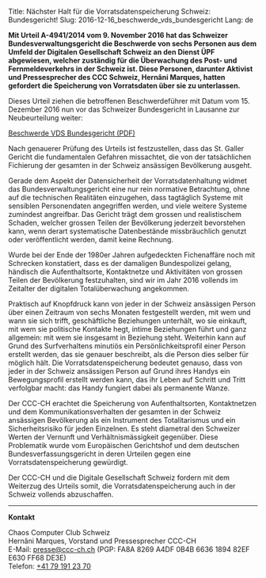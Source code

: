 Title: Nächster Halt für die Vorratsdatenspeicherung Schweiz: Bundesgericht!
Slug: 2016-12-16_beschwerde_vds_bundesgericht
Lang: de

**Mit Urteil A-4941/2014 vom 9. November 2016 hat das Schweizer Bundesverwaltungsgericht die Beschwerde von sechs Personen aus dem Umfeld der Digitalen Gesellschaft Schweiz an den Dienst ÜPF abgewiesen, welcher zuständig für die Überwachung des Post- und Fernmeldeverkehrs in der Schweiz ist. Diese Personen, darunter Aktivist und Pressesprecher des CCC Schweiz, Hernâni Marques, hatten gefordert die Speicherung von Vorratsdaten über sie zu unterlassen.**

Dieses Urteil ziehen die betroffenen Beschwerdeführer mit Datum vom 15. Dezember 2016 nun vor das Schweizer Bundesgericht in Lausanne zur Neubeurteilung weiter:

[Beschwerde VDS Bundesgericht (PDF)](20161215--vds-beschwerde-bundesgericht.pdf)

Nach genauerer Prüfung des Urteils ist festzustellen, dass das St. Galler Gericht die fundamentalen Gefahren missachtet, die von der tatsächlichen Fichierung der gesamten in der Schweiz ansässigen Bevölkerung ausgeht.

Gerade dem Aspekt der Datensicherheit der Vorratsdatenhaltung widmet das Bundesverwaltungsgericht eine nur rein normative Betrachtung, ohne auf die technischen Realitäten einzugehen, dass tagtäglich Systeme mit sensiblen Personendaten angegriffen werden, und viele weitere Systeme zumindest angreifbar. Das Gericht trägt dem grossen und realistischem Schaden, welcher grossen Teilen der Bevölkerung jederzeit bevorstehen kann, wenn derart systematische Datenbestände missbräuchlich genutzt oder veröffentlicht werden, damit keine Rechnung.

Wurde bei der Ende der 1980er Jahren aufgedeckten Fichenaffäre noch mit Schrecken konstatiert, dass es der damaligen Bundespolizei gelang, händisch die Aufenthaltsorte, Kontaktnetze und Aktivitäten von grossen Teilen der Bevölkerung festzuhalten, sind wir im Jahr 2016 vollends im Zeitalter der digitalen Totalüberwachung angekommen.

Praktisch auf Knopfdruck kann von jeder in der Schweiz ansässigen Person über einen Zeitraum von sechs Monaten festgestellt werden, mit wem und wann sie sich trifft, geschäftliche Beziehungen unterhält, wo sie einkauft, mit wem sie politische Kontakte hegt, intime Beziehungen führt und ganz allgemein: mit wem sie insgesamt in Beziehung steht.
Weiterhin kann auf Grund des Surfverhaltens minutiös ein Persönlichkeitsprofil einer Person erstellt werden, das sie genauer beschreibt, als die Person dies selber für möglich hält. Die Vorratsdatenspeicherung bedeutet genauso, dass von jeder in der Schweiz ansässigen Person auf Grund ihres Handys ein Bewegungsprofil erstellt werden kann, das ihr Leben auf Schritt und Tritt verfolgbar macht: das Handy fungiert dabei als permanente Wanze.

Der CCC-CH erachtet die Speicherung von Aufenthaltsorten, Kontaktnetzen und dem Kommunikationsverhalten der gesamten in der Schweiz ansässigen Bevölkerung als ein Instrument des Totalitarismus und ein Sicherheitsrisiko für jeden Einzelnen. Es steht diametral den Schweizer Werten der Vernunft und Verhältnismässigkeit gegenüber.
Diese Problematik wurde vom Europäischen Gerichtshof und dem deutschen Bundesverfassungsgericht in deren Urteilen gegen eine Vorratsdatenspeicherung gewürdigt. 

Der CCC-CH und die Digitale Gesellschaft Schweiz fordern mit dem Weiterzug des Urteils somit, die Vorratsdatenspeicherung auch in der Schweiz vollends abzuschaffen.

<hr>

**Kontakt**

Chaos Computer Club Schweiz<br>
Hernâni Marques, Vorstand und Pressesprecher CCC-CH<br>
E-Mail: [presse@ccc-ch.ch](mailto:presse@ccc-ch.ch) (PGP: FA8A 8269 A4DF 0B4B 6636 1894 82EF E630 FF68 DE3E)<br>
Telefon: [+41 79 191 23 70](tel:+41791912370)

